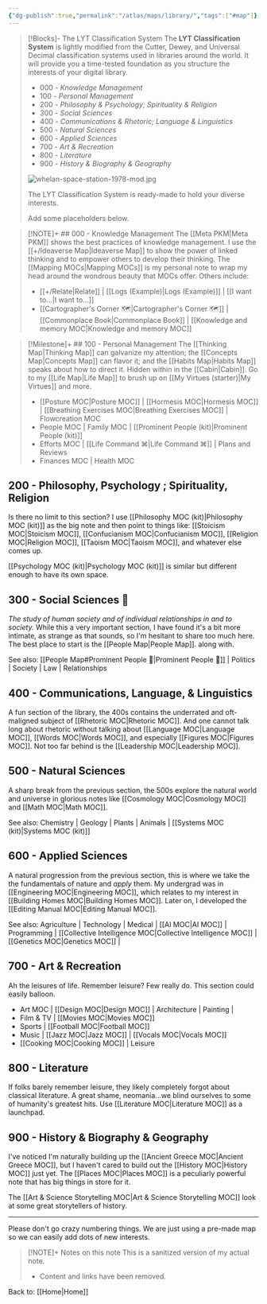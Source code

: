 ```yaml
---
{"dg-publish":true,"permalink":"/atlas/maps/library/","tags":["#map"]}
---
```


> [!Blocks]- The LYT Classification System
> The **LYT Classification System** is lightly modified from the Cutter, Dewey, and Universal Decimal classification systems used in libraries around the world. It will provide you a time-tested foundation as you structure the interests of your digital library.
> - 000 - *Knowledge Management*
> - 100  - *Personal Management*
> - 200 - *Philosophy & Psychology; Spirituality & Religion*
> - 300 - *Social Sciences*
> - 400 - *Communications & Rhetoric; Language & Linguistics*
> - 500 - *Natural Sciences*
> - 600 - *Applied Sciences*
> - 700 - *Art & Recreation*
> - 800 - *Literature*
> - 900 - *History & Biography & Geography*
> 
> ![whelan-space-station-1978-mod.jpg](/img/user/Atlas/Utilities/Images/whelan-space-station-1978-mod.jpg)
> 
> The LYT Classification System is ready-made to hold your diverse interests. 
> 
> Add some placeholders below. 

> [!NOTE]+ ## 000 - Knowledge Management
> The [[Meta PKM\|Meta PKM]] shows the best practices of knowledge management. I use the [[+/Ideaverse Map\|Ideaverse Map]] to show the power of linked thinking and to empower others to develop their thinking. The [[Mapping MOCs\|Mapping MOCs]] is my personal note to wrap my head around the wondrous beauty that MOCs offer. Others include:
> 
> - [[+/Relate\|Relate]] | [[Logs (Example)\|Logs (Example)]] |  [[I want to...\|I want to...]]
> - [[Cartographer's Corner 🗺\|Cartographer's Corner 🗺]] | [[Commonplace Book\|Commonplace Book]] |  [[Knowledge and memory MOC\|Knowledge and memory MOC]]

> [!Milestone]+ ## 100 - Personal Management
> The [[Thinking Map\|Thinking Map]] can galvanize my attention; the [[Concepts Map\|Concepts Map]] can flavor it; and the [[Habits Map\|Habits Map]] speaks about how to direct it. Hidden within in the [[Cabin\|Cabin]]. Go to my [[Life Map\|Life Map]] to brush up on [[My Virtues (starter)\|My Virtues]] and more.
> 
> - [[Posture MOC\|Posture MOC]] | [[Hormesis MOC\|Hormesis MOC]] | [[Breathing Exercises MOC\|Breathing Exercises MOC]] | Flowcreation MOC
> - People MOC | Family MOC | [[Prominent People (kit)\|Prominent People (kit)]]
> - Efforts MOC | [[Life Command ⌘\|Life Command ⌘]] | Plans and Reviews
> - Finances MOC | Health MOC

## 200 - Philosophy, Psychology ; Spirituality, Religion
Is there no limit to this section? I use [[Philosophy MOC (kit)\|Philosophy MOC (kit)]] as the big note and then point to things like: [[Stoicism MOC\|Stoicism MOC]], [[Confucianism MOC\|Confucianism MOC]], [[Religion MOC\|Religion MOC]], [[Taoism MOC\|Taoism MOC]], and whatever else comes up.

[[Psychology MOC (kit)\|Psychology MOC (kit)]] is similar but different enough to have its own space.

## 300 - Social Sciences 👥
*The study of human society and of individual relationships in and to society.*
While this a very important section, I have found it's a bit more intimate, as strange as that sounds, so I'm hesitant to share too much here. The best place to start is the [[People Map\|People Map]]. along with.

See also: [[People Map#Prominent People 🌋\|Prominent People 🌋]] | Politics | Society | Law | Relationships

## 400 - Communications, Language, & Linguistics
A fun section of the library, the 400s contains the underrated and oft-maligned subject of [[Rhetoric MOC\|Rhetoric MOC]]. And one cannot talk long about rhetoric without talking about [[Language MOC\|Language MOC]], [[Words MOC\|Words MOC]], and especially [[Figures MOC\|Figures MOC]]. Not too far behind is the [[Leadership MOC\|Leadership MOC]].

## 500 - Natural Sciences
A sharp break from the previous section, the 500s explore the natural world and universe in glorious notes like [[Cosmology MOC\|Cosmology MOC]] and [[Math MOC\|Math MOC]]. 

See also: Chemistry | Geology | Plants | Animals | [[Systems MOC (kit)\|Systems MOC (kit)]]

## 600 - Applied Sciences
A natural progression from the previous section, this is where we take the the fundamentals of nature and *apply* them. My undergrad was in [[Engineering MOC\|Engineering MOC]], which relates to my interest in [[Building Homes MOC\|Building Homes MOC]]. Later on, I developed the [[Editing Manual MOC\|Editing Manual MOC]].

See also: Agriculture | Technology | Medical | [[AI MOC\|AI MOC]] | Programming | [[Collective Intelligence MOC\|Collective Intelligence MOC]] | [[Genetics MOC\|Genetics MOC]] | 

## 700 - Art & Recreation
Ah the leisures of life. Remember leisure? Few really do. This section could easily balloon. 

- Art MOC | [[Design MOC\|Design MOC]] | Architecture | Painting | 
- Film & TV | [[Movies MOC\|Movies MOC]] 
- Sports | [[Football MOC\|Football MOC]] 
- Music | [[Jazz MOC\|Jazz MOC]] | [[Vocals MOC\|Vocals MOC]] 
- [[Cooking MOC\|Cooking MOC]] | Leisure 

## 800 - Literature
If folks barely remember leisure, they likely completely forgot about classical literature. A great shame, neomania...we blind ourselves to some of humanity's greatest hits. Use [[Literature MOC\|Literature MOC]] as a launchpad.

## 900 - History & Biography & Geography
I've noticed I'm naturally building up the [[Ancient Greece MOC\|Ancient Greece MOC]], but I haven't cared to build out the [[History MOC\|History MOC]] just yet. The [[Places MOC\|Places MOC]] is a peculiarly powerful note that has big things in store for it.

The [[Art & Science Storytelling MOC\|Art & Science Storytelling MOC]] look at some great storytellers of history. 

---

Please don't go crazy numbering things. We are just using a pre-made map so we can easily add dots of new interests. 

> [!NOTE]+ Notes on this note
> This is a sanitized version of my actual note. 
> - Content and links have been removed.

Back to: [[Home\|Home]]